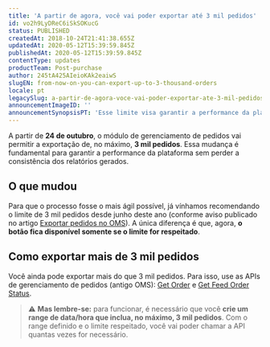 ```yaml
---
title: 'A partir de agora, você vai poder exportar até 3 mil pedidos'
id: vo2h9LyDReC6iSkSOKucG
status: PUBLISHED
createdAt: 2018-10-24T21:41:38.655Z
updatedAt: 2020-05-12T15:39:59.845Z
publishedAt: 2020-05-12T15:39:59.845Z
contentType: updates
productTeam: Post-purchase
author: 245tA425AIeioKAk2eaiwS
slugEN: from-now-on-you-can-export-up-to-3-thousand-orders
locale: pt
legacySlug: a-partir-de-agora-voce-vai-poder-exportar-ate-3-mil-pedidos
announcementImageID: ''
announcementSynopsisPT: 'Esse limite visa garantir a performance da plataforma sem perder a consistência dos relatórios gerados. '
---
```


A partir de __24 de outubro__, o módulo de gerenciamento de pedidos vai permitir a exportação de, no máximo, __3 mil pedidos__. Essa mudança é fundamental para garantir a performance da plataforma sem perder a consistência dos relatórios gerados.

## O que mudou
Para que o processo fosse o mais ágil possível, já vínhamos recomendando o limite de 3 mil pedidos desde junho deste ano (conforme aviso publicado no artigo [Exportar pedidos no OMS](/pt/tutorial/exportando-pedidos-no-oms-2)). A única diferença é que, agora, __o botão fica disponível somente se o limite for respeitado__.

## Como exportar mais de 3 mil pedidos
Você ainda pode exportar mais do que 3 mil pedidos. Para isso, use as APIs de gerenciamento de pedidos (antigo OMS): [Get Order](https://developers.vtex.com/reference/orders#getorder) e [Get Feed Order Status](https://developers.vtex.com/reference/feed-v3#getfeedorderstatus1).

>⚠️ **Mas lembre-se:** para funcionar, é necessário que você **crie um range de data/hora que inclua, no máximo, 3 mil pedidos**. Com o range definido e o limite respeitado, você vai poder chamar a API quantas vezes for necessário.
